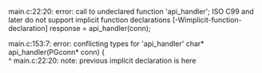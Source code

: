main.c:22:20: error: call to undeclared function 'api_handler'; ISO C99 and later do not support implicit function declarations [-Wimplicit-function-declaration]
        response = api_handler(conn); 

main.c:153:7: error: conflicting types for 'api_handler'
char* api_handler(PGconn* conn) {  
      ^
main.c:22:20: note: previous implicit declaration is here
